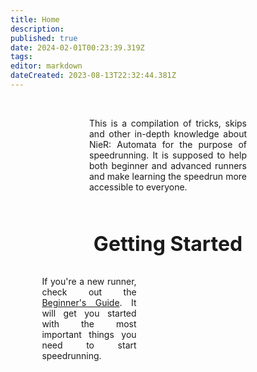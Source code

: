 ```yaml
---
title: Home
description: 
published: true
date: 2024-02-01T00:23:39.319Z
tags: 
editor: markdown
dateCreated: 2023-08-13T22:32:44.381Z
---
```


<!--<p style="text-align:center;
          font-size:2rem;
          font-weight:bold;">Welcome to the NieR: Automata Speedrun Wiki</p>-->
<br>
<p style="text-align:justify; width:50%; margin-left:25%;">This is a compilation of tricks, skips and other in-depth knowledge about NieR: Automata for the purpose of speedrunning. It is supposed to help both beginner and advanced runners and make learning the speedrun more accessible to everyone.</p>
<br>
<p style="text-align:center; font-size:2rem; font-weight:bold;">Getting Started</p>
<p style="text-align:justify; width:30%; margin-left:10%;">If you're a new runner, check out the <a href="/intro/beginner-guide">Beginner's Guide</a>. It will get you started with the most important things you need to start speedrunning.</p>
<div style="background-image:url(/home/beginner-thumbnail.jpg); width:30%; height:100px;"></div>